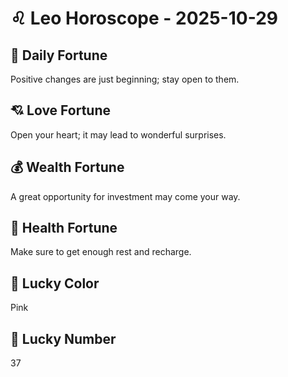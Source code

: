 # ♌ Leo Horoscope - 2025-10-29

## 🎯 Daily Fortune

Positive changes are just beginning; stay open to them.

## 💘 Love Fortune

Open your heart; it may lead to wonderful surprises.

## 💰 Wealth Fortune

A great opportunity for investment may come your way.

## 🌱 Health Fortune

Make sure to get enough rest and recharge.

## 🎨 Lucky Color

Pink

## 🔢 Lucky Number

37
